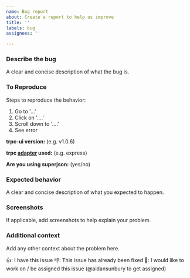 ```yaml
---
name: Bug report
about: Create a report to help us improve
title: ''
labels: bug
assignees: ''

---
```


### Describe the bug
A clear and concise description of what the bug is.

### To Reproduce
Steps to reproduce the behavior:
1. Go to '...'
2. Click on '....'
3. Scroll down to '....'
4. See error

**trpc-ui version:** (e.g. v1.0.6)

**trpc [adapter](https://trpc.io/docs/server/adapters) used:** (e.g. express)

**Are you using superjson:** (yes/no)


### Expected behavior
A clear and concise description of what you expected to happen.

### Screenshots
If applicable, add screenshots to help explain your problem.

### Additional context
Add any other context about the problem here.

👍: I have this issue
👎: This issue has already been fixed
🚀: I would like to work on / be assigned this issue (@aidansunbury to get assigned)